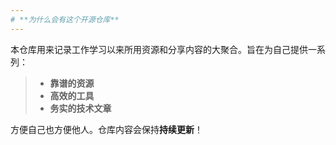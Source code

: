 ```yaml
---
# **为什么会有这个开源仓库**
---
```


本仓库用来记录工作学习以来所用资源和分享内容的大聚合。旨在为自己提供一系列：

>  - **靠谱的资源**
>  - **高效的工具**
>  - **务实的技术文章**

方便自己也方便他人。仓库内容会保持**持续更新**！